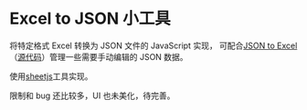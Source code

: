 # Excel to JSON 小工具

将特定格式 Excel 转换为 JSON 文件的 JavaScript 实现，
可配合[JSON to Excel](https://phil-libra.github.io/json-to-excel/)（[源代码](https://github.com/Phil-Libra/json-to-excel)）管理一些需要手动编辑的 JSON 数据。

使用[sheetjs](https://github.com/SheetJS/sheetjs)工具实现。

限制和 bug 还比较多，UI 也未美化，待完善。
